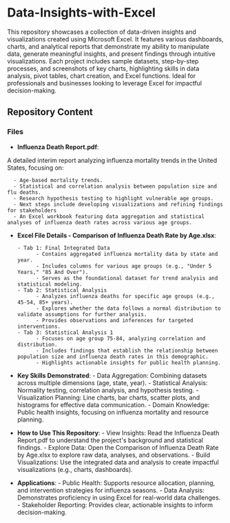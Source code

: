 # Data-Insights-with-Excel
This repository showcases a collection of data-driven insights and visualizations created using Microsoft Excel. It features various dashboards, charts, and analytical reports that demonstrate my ability to manipulate data, generate meaningful insights, and present findings through intuitive visualizations. Each project includes sample datasets, step-by-step processes, and screenshots of key charts, highlighting skills in data analysis, pivot tables, chart creation, and Excel functions. Ideal for professionals and businesses looking to leverage Excel for impactful decision-making.

## Repository Content

### Files
- **Influenza Death Report.pdf**:

A detailed interim report analyzing influenza mortality trends in the United States, focusing on:

      - Age-based mortality trends.
      - Statistical and correlation analysis between population size and flu deaths.
      - Research hypothesis testing to highlight vulnerable age groups.
      - Next steps include developing visualizations and refining findings for stakeholders
      - An Excel workbook featuring data aggregation and statistical analyses of influenza death rates across various age groups.

- **Excel File Details - Comparison of Influenza Death Rate by Age.xlsx**:

      - Tab 1: Final Integrated Data
            - Contains aggregated influenza mortality data by state and year.
            - Includes columns for various age groups (e.g., "Under 5 Years," "85 And Over").
            - Serves as the foundational dataset for trend analysis and statistical modeling.
      - Tab 2: Statistical Analysis
            - Analyzes influenza deaths for specific age groups (e.g., 45-54, 85+ years).
            - Explores whether the data follows a normal distribution to validate assumptions for further analysis.
            - Provides observations and inferences for targeted interventions.
      - Tab 3: Statistical Analysis 1
            - Focuses on age group 75-84, analyzing correlation and distribution.
            - Includes findings that establish the relationship between population size and influenza death rates in this demographic.
            - Highlights actionable insights for public health planning.
- **Key Skills Demonstrated**:
      - Data Aggregation: Combining datasets across multiple dimensions (age, state, year).
      - Statistical Analysis: Normality testing, correlation analysis, and hypothesis testing.
      - Visualization Planning: Line charts, bar charts, scatter plots, and histograms for effective data communication.
      - Domain Knowledge: Public health insights, focusing on influenza mortality and resource planning.

- **How to Use This Repository**:
      - View Insights: Read the Influenza Death Report.pdf to understand the project's background and statistical findings.
      - Explore Data: Open the Comparison of Influenza Death Rate by Age.xlsx to explore raw data, analyses, and observations.
      - Build Visualizations: Use the integrated data and analysis to create impactful visualizations (e.g., charts, dashboards).
- **Applications**:
      - Public Health: Supports resource allocation, planning, and intervention strategies for influenza seasons.
      - Data Analysis: Demonstrates proficiency in using Excel for real-world data challenges.
      - Stakeholder Reporting: Provides clear, actionable insights to inform decision-making.

